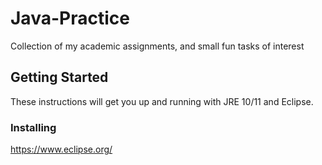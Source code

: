 # Java-Practice
Collection of my academic assignments, and small fun tasks of interest

## Getting Started
These instructions will get you up and running with JRE 10/11 and Eclipse.

### Installing
https://www.eclipse.org/
